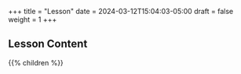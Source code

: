 +++
title = "Lesson"
date = 2024-03-12T15:04:03-05:00
draft = false
weight = 1
+++

## Lesson Content

{{% children %}}